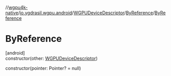 //[wgpu4k-native](../../../../index.md)/[io.ygdrasil.wgpu.android](../../index.md)/[WGPUDeviceDescriptor](../index.md)/[ByReference](index.md)/[ByReference](-by-reference.md)

# ByReference

[android]\
constructor(other: [WGPUDeviceDescriptor](../index.md))

constructor(pointer: Pointer? = null)